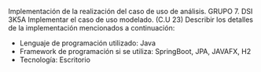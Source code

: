 Implementación de la realización del caso de uso de análisis. GRUPO 7. DSI 3K5A
Implementar el caso de uso modelado. (C.U 23)
Describir los detalles de la implementación mencionados a continuación:
- Lenguaje de programación utilizado: Java
- Framework de programación si se utiliza: SpringBoot, JPA, JAVAFX, H2
- Tecnología: Escritorio
